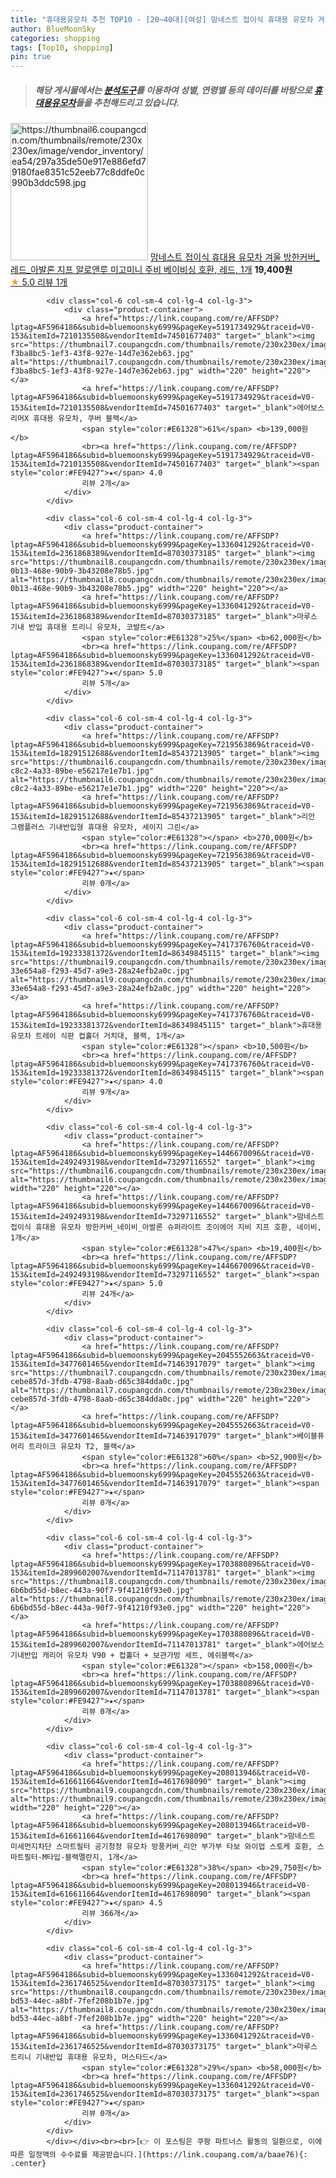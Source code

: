 ```yaml
---
title: "휴대용유모차 추천 TOP10 - [20~40대][여성] 맘네스트 접이식 휴대용 유모차 겨울 방한커버_레드_아발론 지프 알로앤루 미고미니 주비 베이비싱 호환, 레드, 1개"
author: BlueMoonSky
categories: shopping
tags: [Top10, shopping]
pin: true
---
```


> ##### 해당 게시물에서는 [**분석도구**](https://itemscout.io/)를 이용하여 **성별**, **연령별** 등의 데이터를 바탕으로 [**휴대용유모차**](https://link.coupang.com/a/baae76)들을 추천해드리고 있습니다.
<div class="container"><div class="row">
            <div class="col-6 col-sm-4 col-lg-4 col-lg-3">
                <div class="product-container">
                    <a href="https://link.coupang.com/re/AFFSDP?lptag=AF5964186&subid=bluemoonsky6999&pageKey=1446670096&traceid=V0-153&itemId=2492493199&vendorItemId=73297115180" target="_blank"><img src="https://thumbnail6.coupangcdn.com/thumbnails/remote/230x230ex/image/vendor_inventory/ea54/297a35de50e917e886efd79180fae8351c52eeb77c8ddfe0c990b3ddc598.jpg" alt="https://thumbnail6.coupangcdn.com/thumbnails/remote/230x230ex/image/vendor_inventory/ea54/297a35de50e917e886efd79180fae8351c52eeb77c8ddfe0c990b3ddc598.jpg" width="220" height="220"></a>
                    <a href="https://link.coupang.com/re/AFFSDP?lptag=AF5964186&subid=bluemoonsky6999&pageKey=1446670096&traceid=V0-153&itemId=2492493199&vendorItemId=73297115180" target="_blank">맘네스트 접이식 휴대용 유모차 겨울 방한커버_레드_아발론 지프 알로앤루 미고미니 주비 베이비싱 호환, 레드, 1개</a>
                    <span style="color:#E61328"></span> <b>19,400원</b>
                    <br><a href="https://link.coupang.com/re/AFFSDP?lptag=AF5964186&subid=bluemoonsky6999&pageKey=1446670096&traceid=V0-153&itemId=2492493199&vendorItemId=73297115180" target="_blank"><span style="color:#FE9427">★</span> 5.0
                    리뷰 1개</a>
                </div>
            </div>
            
            <div class="col-6 col-sm-4 col-lg-4 col-lg-3">
                <div class="product-container">
                    <a href="https://link.coupang.com/re/AFFSDP?lptag=AF5964186&subid=bluemoonsky6999&pageKey=5191734929&traceid=V0-153&itemId=7210135508&vendorItemId=74501677403" target="_blank"><img src="https://thumbnail7.coupangcdn.com/thumbnails/remote/230x230ex/image/retail/images/1667906633234173-f3ba8bc5-1ef3-43f8-927e-14d7e362eb63.jpg" alt="https://thumbnail7.coupangcdn.com/thumbnails/remote/230x230ex/image/retail/images/1667906633234173-f3ba8bc5-1ef3-43f8-927e-14d7e362eb63.jpg" width="220" height="220"></a>
                    <a href="https://link.coupang.com/re/AFFSDP?lptag=AF5964186&subid=bluemoonsky6999&pageKey=5191734929&traceid=V0-153&itemId=7210135508&vendorItemId=74501677403" target="_blank">에어보스 리머X 휴대용 유모차, 쿠버 블랙</a>
                    <span style="color:#E61328">61%</span> <b>139,000원</b>
                    <br><a href="https://link.coupang.com/re/AFFSDP?lptag=AF5964186&subid=bluemoonsky6999&pageKey=5191734929&traceid=V0-153&itemId=7210135508&vendorItemId=74501677403" target="_blank"><span style="color:#FE9427">★</span> 4.0
                    리뷰 2개</a>
                </div>
            </div>
            
            <div class="col-6 col-sm-4 col-lg-4 col-lg-3">
                <div class="product-container">
                    <a href="https://link.coupang.com/re/AFFSDP?lptag=AF5964186&subid=bluemoonsky6999&pageKey=1336041292&traceid=V0-153&itemId=2361868389&vendorItemId=87030373185" target="_blank"><img src="https://thumbnail8.coupangcdn.com/thumbnails/remote/230x230ex/image/vendor_inventory/images/2018/08/31/11/2/262ef6ff-0b13-468e-90b9-3b43208e78b5.jpg" alt="https://thumbnail8.coupangcdn.com/thumbnails/remote/230x230ex/image/vendor_inventory/images/2018/08/31/11/2/262ef6ff-0b13-468e-90b9-3b43208e78b5.jpg" width="220" height="220"></a>
                    <a href="https://link.coupang.com/re/AFFSDP?lptag=AF5964186&subid=bluemoonsky6999&pageKey=1336041292&traceid=V0-153&itemId=2361868389&vendorItemId=87030373185" target="_blank">마루스 기내 반입 휴대용 트리니 유모차, 코발트</a>
                    <span style="color:#E61328">25%</span> <b>62,000원</b>
                    <br><a href="https://link.coupang.com/re/AFFSDP?lptag=AF5964186&subid=bluemoonsky6999&pageKey=1336041292&traceid=V0-153&itemId=2361868389&vendorItemId=87030373185" target="_blank"><span style="color:#FE9427">★</span> 5.0
                    리뷰 5개</a>
                </div>
            </div>
            
            <div class="col-6 col-sm-4 col-lg-4 col-lg-3">
                <div class="product-container">
                    <a href="https://link.coupang.com/re/AFFSDP?lptag=AF5964186&subid=bluemoonsky6999&pageKey=7219563869&traceid=V0-153&itemId=18291512688&vendorItemId=85437213905" target="_blank"><img src="https://thumbnail6.coupangcdn.com/thumbnails/remote/230x230ex/image/retail/images/2023/03/24/15/5/0afe08fb-c8c2-4a33-89be-e56217e1e7b1.jpg" alt="https://thumbnail6.coupangcdn.com/thumbnails/remote/230x230ex/image/retail/images/2023/03/24/15/5/0afe08fb-c8c2-4a33-89be-e56217e1e7b1.jpg" width="220" height="220"></a>
                    <a href="https://link.coupang.com/re/AFFSDP?lptag=AF5964186&subid=bluemoonsky6999&pageKey=7219563869&traceid=V0-153&itemId=18291512688&vendorItemId=85437213905" target="_blank">리안 그램플러스 기내반입형 휴대용 유모차, 세이지 그린</a>
                    <span style="color:#E61328"></span> <b>270,000원</b>
                    <br><a href="https://link.coupang.com/re/AFFSDP?lptag=AF5964186&subid=bluemoonsky6999&pageKey=7219563869&traceid=V0-153&itemId=18291512688&vendorItemId=85437213905" target="_blank"><span style="color:#FE9427">★</span> 
                    리뷰 0개</a>
                </div>
            </div>
            
            <div class="col-6 col-sm-4 col-lg-4 col-lg-3">
                <div class="product-container">
                    <a href="https://link.coupang.com/re/AFFSDP?lptag=AF5964186&subid=bluemoonsky6999&pageKey=7417376760&traceid=V0-153&itemId=19233381372&vendorItemId=86349845115" target="_blank"><img src="https://thumbnail9.coupangcdn.com/thumbnails/remote/230x230ex/image/retail/images/1756090286126876-33e654a8-f293-45d7-a9e3-28a24efb2a0c.jpg" alt="https://thumbnail9.coupangcdn.com/thumbnails/remote/230x230ex/image/retail/images/1756090286126876-33e654a8-f293-45d7-a9e3-28a24efb2a0c.jpg" width="220" height="220"></a>
                    <a href="https://link.coupang.com/re/AFFSDP?lptag=AF5964186&subid=bluemoonsky6999&pageKey=7417376760&traceid=V0-153&itemId=19233381372&vendorItemId=86349845115" target="_blank">휴대용 유모차 트레이 식판 컵홀더 거치대, 블랙, 1개</a>
                    <span style="color:#E61328"></span> <b>10,500원</b>
                    <br><a href="https://link.coupang.com/re/AFFSDP?lptag=AF5964186&subid=bluemoonsky6999&pageKey=7417376760&traceid=V0-153&itemId=19233381372&vendorItemId=86349845115" target="_blank"><span style="color:#FE9427">★</span> 4.0
                    리뷰 9개</a>
                </div>
            </div>
            
            <div class="col-6 col-sm-4 col-lg-4 col-lg-3">
                <div class="product-container">
                    <a href="https://link.coupang.com/re/AFFSDP?lptag=AF5964186&subid=bluemoonsky6999&pageKey=1446670096&traceid=V0-153&itemId=2492493198&vendorItemId=73297116552" target="_blank"><img src="https://thumbnail6.coupangcdn.com/thumbnails/remote/230x230ex/image/vendor_inventory/1fbc/007c7381be2502ab0bd458f40360c2f072dc2da4f41299a449e637aab32f.jpg" alt="https://thumbnail6.coupangcdn.com/thumbnails/remote/230x230ex/image/vendor_inventory/1fbc/007c7381be2502ab0bd458f40360c2f072dc2da4f41299a449e637aab32f.jpg" width="220" height="220"></a>
                    <a href="https://link.coupang.com/re/AFFSDP?lptag=AF5964186&subid=bluemoonsky6999&pageKey=1446670096&traceid=V0-153&itemId=2492493198&vendorItemId=73297116552" target="_blank">맘네스트 접이식 휴대용 유모차 방한커버_네이비_아발론 슈퍼라이트 조이에어 지비 지프 호환, 네이비, 1개</a>
                    <span style="color:#E61328">47%</span> <b>19,400원</b>
                    <br><a href="https://link.coupang.com/re/AFFSDP?lptag=AF5964186&subid=bluemoonsky6999&pageKey=1446670096&traceid=V0-153&itemId=2492493198&vendorItemId=73297116552" target="_blank"><span style="color:#FE9427">★</span> 5.0
                    리뷰 24개</a>
                </div>
            </div>
            
            <div class="col-6 col-sm-4 col-lg-4 col-lg-3">
                <div class="product-container">
                    <a href="https://link.coupang.com/re/AFFSDP?lptag=AF5964186&subid=bluemoonsky6999&pageKey=2045552663&traceid=V0-153&itemId=3477601465&vendorItemId=71463917079" target="_blank"><img src="https://thumbnail7.coupangcdn.com/thumbnails/remote/230x230ex/image/retail/images/2979387512861636-cebe857d-3fdb-4798-8aab-d65c384dda0c.jpg" alt="https://thumbnail7.coupangcdn.com/thumbnails/remote/230x230ex/image/retail/images/2979387512861636-cebe857d-3fdb-4798-8aab-d65c384dda0c.jpg" width="220" height="220"></a>
                    <a href="https://link.coupang.com/re/AFFSDP?lptag=AF5964186&subid=bluemoonsky6999&pageKey=2045552663&traceid=V0-153&itemId=3477601465&vendorItemId=71463917079" target="_blank">베이블퓨어리 트라이크 유모차 T2, 블랙</a>
                    <span style="color:#E61328">60%</span> <b>52,900원</b>
                    <br><a href="https://link.coupang.com/re/AFFSDP?lptag=AF5964186&subid=bluemoonsky6999&pageKey=2045552663&traceid=V0-153&itemId=3477601465&vendorItemId=71463917079" target="_blank"><span style="color:#FE9427">★</span> 
                    리뷰 0개</a>
                </div>
            </div>
            
            <div class="col-6 col-sm-4 col-lg-4 col-lg-3">
                <div class="product-container">
                    <a href="https://link.coupang.com/re/AFFSDP?lptag=AF5964186&subid=bluemoonsky6999&pageKey=1703880896&traceid=V0-153&itemId=2899602007&vendorItemId=71147013781" target="_blank"><img src="https://thumbnail8.coupangcdn.com/thumbnails/remote/230x230ex/image/retail/images/1767019369309390-6b6bd55d-b8ec-443a-90f7-9f41210f93e0.jpg" alt="https://thumbnail8.coupangcdn.com/thumbnails/remote/230x230ex/image/retail/images/1767019369309390-6b6bd55d-b8ec-443a-90f7-9f41210f93e0.jpg" width="220" height="220"></a>
                    <a href="https://link.coupang.com/re/AFFSDP?lptag=AF5964186&subid=bluemoonsky6999&pageKey=1703880896&traceid=V0-153&itemId=2899602007&vendorItemId=71147013781" target="_blank">에어보스 기내반입 캐리어 유모차 V90 + 컵홀더 + 보관가방 세트, 에쉬블랙</a>
                    <span style="color:#E61328"></span> <b>158,000원</b>
                    <br><a href="https://link.coupang.com/re/AFFSDP?lptag=AF5964186&subid=bluemoonsky6999&pageKey=1703880896&traceid=V0-153&itemId=2899602007&vendorItemId=71147013781" target="_blank"><span style="color:#FE9427">★</span> 
                    리뷰 0개</a>
                </div>
            </div>
            
            <div class="col-6 col-sm-4 col-lg-4 col-lg-3">
                <div class="product-container">
                    <a href="https://link.coupang.com/re/AFFSDP?lptag=AF5964186&subid=bluemoonsky6999&pageKey=208013946&traceid=V0-153&itemId=616611664&vendorItemId=4617698090" target="_blank"><img src="https://thumbnail9.coupangcdn.com/thumbnails/remote/230x230ex/image/vendor_inventory/58e9/b4a2783440817180e5ef31a4e27e69dc86a648ad7959d56ba0a6038038ec.jpg" alt="https://thumbnail9.coupangcdn.com/thumbnails/remote/230x230ex/image/vendor_inventory/58e9/b4a2783440817180e5ef31a4e27e69dc86a648ad7959d56ba0a6038038ec.jpg" width="220" height="220"></a>
                    <a href="https://link.coupang.com/re/AFFSDP?lptag=AF5964186&subid=bluemoonsky6999&pageKey=208013946&traceid=V0-153&itemId=616611664&vendorItemId=4617698090" target="_blank">맘네스트 미세먼지차단 스마트필터 공기청정 유모차 방풍커버_리안 부가부 타보 와이업 스토케 호환, 스마트필터-M타입-블랙멜란지, 1개</a>
                    <span style="color:#E61328">38%</span> <b>29,750원</b>
                    <br><a href="https://link.coupang.com/re/AFFSDP?lptag=AF5964186&subid=bluemoonsky6999&pageKey=208013946&traceid=V0-153&itemId=616611664&vendorItemId=4617698090" target="_blank"><span style="color:#FE9427">★</span> 4.5
                    리뷰 366개</a>
                </div>
            </div>
            
            <div class="col-6 col-sm-4 col-lg-4 col-lg-3">
                <div class="product-container">
                    <a href="https://link.coupang.com/re/AFFSDP?lptag=AF5964186&subid=bluemoonsky6999&pageKey=1336041292&traceid=V0-153&itemId=2361746525&vendorItemId=87030373175" target="_blank"><img src="https://thumbnail8.coupangcdn.com/thumbnails/remote/230x230ex/image/vendor_inventory/images/2018/08/31/11/8/6d8d9a6d-bd53-44ec-a8bf-7fef208b1b7e.jpg" alt="https://thumbnail8.coupangcdn.com/thumbnails/remote/230x230ex/image/vendor_inventory/images/2018/08/31/11/8/6d8d9a6d-bd53-44ec-a8bf-7fef208b1b7e.jpg" width="220" height="220"></a>
                    <a href="https://link.coupang.com/re/AFFSDP?lptag=AF5964186&subid=bluemoonsky6999&pageKey=1336041292&traceid=V0-153&itemId=2361746525&vendorItemId=87030373175" target="_blank">마루스 트리니 기내반입 휴대용 유모차, 머스타드</a>
                    <span style="color:#E61328">29%</span> <b>58,000원</b>
                    <br><a href="https://link.coupang.com/re/AFFSDP?lptag=AF5964186&subid=bluemoonsky6999&pageKey=1336041292&traceid=V0-153&itemId=2361746525&vendorItemId=87030373175" target="_blank"><span style="color:#FE9427">★</span> 
                    리뷰 0개</a>
                </div>
            </div>
            </div></div><br><br>[👉 이 포스팅은 쿠팡 파트너스 활동의 일환으로, 이에 따른 일정액의 수수료를 제공받습니다.](https://link.coupang.com/a/baae76){: .center}